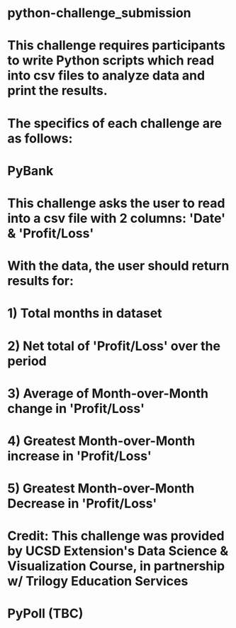# python-challenge_submission

# This challenge requires participants to write Python scripts which read into csv files to analyze data and print the results. 

# The specifics of each challenge are as follows:

# PyBank
#   This challenge asks the user to read into a csv file with 2 columns: 'Date' & 'Profit/Loss'
#   With the data, the user should return results for:
#     1) Total months in dataset
#     2) Net total of 'Profit/Loss' over the period
#     3) Average of Month-over-Month change in 'Profit/Loss'
#     4) Greatest Month-over-Month increase in 'Profit/Loss'
#     5) Greatest Month-over-Month Decrease in 'Profit/Loss'
#   

# Credit: This challenge was provided by UCSD Extension's Data Science & Visualization Course, in partnership w/ Trilogy Education Services

# PyPoll (TBC)
